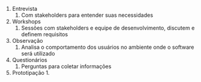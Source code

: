 1. Entrevista
	1. Com stakeholders para entender suas necessidades
2. Workshops
	1. Sessões com stakeholders e equipe de desenvolvimento, discutem e definem requisitos
3. Observação
	1. Analisa o comportamento dos usuários no ambiente onde o software será utilizado
4. Questionários
	1. Perguntas para coletar informações
5. Prototipação
	1. 